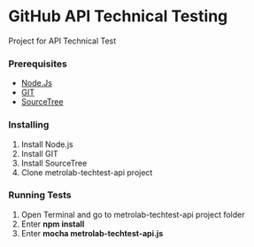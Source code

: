 # GitHub API Technical Testing

Project for API Technical Test

### Prerequisites

* [Node.Js](https://nodejs.org/en/download/)
* [GIT](https://git-scm.com/downloads)
* [SourceTree](https://www.sourcetreeapp.com/)

### Installing

1. Install Node.js
2. Install GIT
3. Install SourceTree
4. Clone metrolab-techtest-api project

### Running Tests

1. Open Terminal and go to metrolab-techtest-api project folder
2. Enter **npm install**
3. Enter **mocha metrolab-techtest-api.js**
